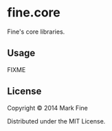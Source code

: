 # fine.core

Fine's core libraries.

## Usage

FIXME

## License

Copyright © 2014 Mark Fine

Distributed under the MIT License.
